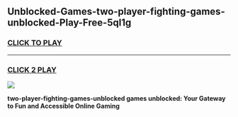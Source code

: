 
## Unblocked-Games-two-player-fighting-games-unblocked-Play-Free-5ql1g
<h3>
<a href="https://premium76.site?title=two-player-fighting-games-unblocked&ref=18A1">CLICK TO PLAY</a></h3>
<hr>

<h3>
<a href="https://premium76.site?title=two-player-fighting-games-unblocked&ref=18A1">CLICK 2 PLAY</a>
  
</h3>

<a href="https://premium76.site?title=two-player-fighting-games-unblocked&ref=18A1"><img src="https://clearcache.store/games.png"></a>


**two-player-fighting-games-unblocked games unblocked: Your Gateway to Fun and Accessible Online Gaming**

